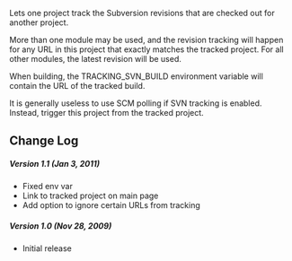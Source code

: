 Lets one project track the Subversion revisions that are checked out for
another project.

  
More than one module may be used, and the revision tracking will happen
for any URL in this project that exactly matches the tracked project.
For all other modules, the latest revision will be used.

When building, the TRACKING\_SVN\_BUILD environment variable will
contain the URL of the tracked build.

It is generally useless to use SCM polling if SVN tracking is enabled.
Instead, trigger this project from the tracked project.

## Change Log

##### Version 1.1 (Jan 3, 2011)

-   Fixed env var
-   Link to tracked project on main page
-   Add option to ignore certain URLs from tracking

##### Version 1.0 (Nov 28, 2009)

-   Initial release

